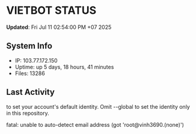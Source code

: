 # VIETBOT STATUS
**Updated**: Fri Jul 11 02:54:00 PM +07 2025

## System Info
- IP: 103.77.172.150
- Uptime: up 5 days, 18 hours, 41 minutes
- Files: 13286

## Last Activity

to set your account's default identity.
Omit --global to set the identity only in this repository.

fatal: unable to auto-detect email address (got 'root@vinh3690.(none)')
